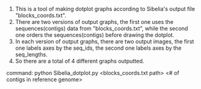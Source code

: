 1. This is a tool of making dotplot graphs according to Sibelia's output file "blocks_coords.txt".
2. There are two versions of output graphs, the first one uses the sequences(contigs) data from "blocks_coords.txt", while the second one orders the sequences(contigs) before drawing the dotplot.
3. In each version of output graphs, there are two output images, the first one labels axes by the seq_ids, the second one labels axes by the seq_lengths.
4. So there are a total of 4 different graphs outputted.

command: python Sibelia_dotplot.py <blocks_coords.txt path> <reference contigs number> <output file> <# of contigs in reference genome>